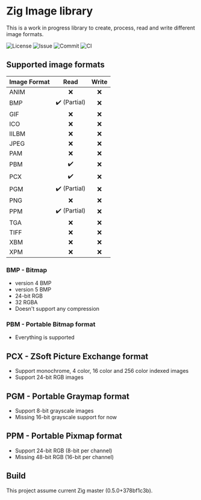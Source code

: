 # Zig Image library

This is a work in progress library to create, process, read and write different image formats.

![License](https://img.shields.io/github/license/mlarouche/zigimg) ![Issue](https://img.shields.io/github/issues-raw/mlarouche/zigimg?style=flat) ![Commit](https://img.shields.io/github/last-commit/mlarouche/zigimg) ![CI](https://github.com/mlarouche/zigimg/workflows/CI/badge.svg)

## Supported image formats

| Image Format  | Read          | Write  |
| ------------- |:-------------:|:------:|
| ANIM          | ❌            |❌     |
| BMP           | ✔️ (Partial)  |❌     |
| GIF           | ❌            |❌     |
| ICO           | ❌            |❌     |
| IILBM         | ❌            |❌     |
| JPEG          | ❌            |❌     |
| PAM           | ❌            |❌     |
| PBM           | ✔️            |❌     |
| PCX           | ✔️            |❌     |
| PGM           | ✔️ (Partial)  |❌     |
| PNG           | ❌            |❌     |
| PPM           | ✔️ (Partial)  |❌     |
| TGA           | ❌            |❌     |
| TIFF          | ❌            |❌     |
| XBM           | ❌            |❌     |
| XPM           | ❌            |❌     |

### BMP - Bitmap

* version 4 BMP
* version 5 BMP
* 24-bit RGB
* 32 RGBA
* Doesn't support any compression

### PBM - Portable Bitmap format

* Everything is supported

## PCX - ZSoft Picture Exchange format

* Support monochrome, 4 color, 16 color and 256 color indexed images
* Support 24-bit RGB images

## PGM - Portable Graymap format

* Support 8-bit grayscale images
* Missing 16-bit grayscale support for now

## PPM - Portable Pixmap format

* Support 24-bit RGB (8-bit per channel)
* Missing 48-bit RGB (16-bit per channel)

## Build

This project assume current Zig master (0.5.0+378bf1c3b).
